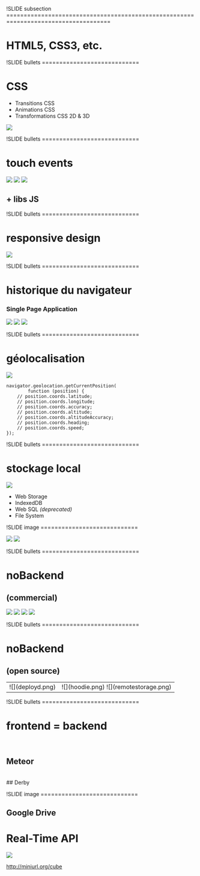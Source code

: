 !SLIDE subsection ====================================================================================

# HTML5, CSS3, etc.

!SLIDE bullets ============================

# CSS

* Transitions CSS
* Animations CSS
* Transformations CSS 2D & 3D

<a href="http://css3.bradshawenterprises.com/transforms/#cubecarousel">![](cube-css.png)</a>

!SLIDE bullets ============================

# touch events

![](touch1.png)
![](touch2.png)
![](touch3.png)

## + libs JS

!SLIDE bullets ============================

# responsive design

![](responsive.png)


!SLIDE bullets ============================

# historique du navigateur

### Single Page Application

![](previous.png)
![](next.png)
![](bookmark.png)


!SLIDE bullets ============================

# géolocalisation

![](location.png)

    navigator.geolocation.getCurrentPosition(
            function (position) {
        // position.coords.latitude;
        // position.coords.longitude;
        // position.coords.accuracy;
        // position.coords.altitude;
        // position.coords.altitudeAccuracy;
        // position.coords.heading;
        // position.coords.speed;
    });


!SLIDE bullets ============================

# stockage local

![](db.png)

* Web Storage
* IndexedDB
* Web SQL _(deprecated)_
* File System


!SLIDE image ============================

![](offline.jpg)
![](sync.png)

!SLIDE bullets ============================

# noBackend
## (commercial)

![](parse.png)
![](firebase.png)
![](backendless.png)
![](kinvey.png)


!SLIDE bullets ============================

# noBackend
## (open source)

<table>
 <tr><td rowspan="2">![](deployd.png)</td></tr>
 <tr><td>![](hoodie.png)
     ![](remotestorage.png)</td></tr>
</table>


!SLIDE bullets ============================

# frontend = backend

<br/>

## <span class="bigger">Meteor</span>
<br/>
## <span class="bigger">Derby</span>


!SLIDE image ============================

## Google Drive
# Real-Time API

![](cube.png)

<span class="biggest bold">http://miniurl.org/cube</span>

